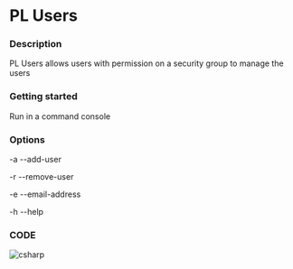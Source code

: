 # PL Users

### Description

PL Users allows users with permission on a security group to manage the users

### Getting started

Run in a command console

### Options

-a --add-user

-r --remove-user

-e --email-address

-h --help

### CODE
![csharp](https://img.shields.io/badge/CODE-C%23-orange)

